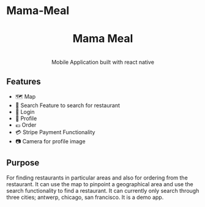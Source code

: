 # Mama-Meal
<div align="center">
  <h1>Mama Meal</h1>
  <br> Mobile Application built with react native
</div>

## Features
- 🗺 Map
- 🔎 Search Feature to search for restaurant
- 🚪 Login
- 👤 Profile
- 💶 Order
- 💳 Stripe Payment Functionality
- 📷 Camera for profile image

## Purpose

For finding restaurants in particular areas and also for ordering from the restaurant. It can use the map to pinpoint a geographical area and use the search functionality to find a restaurant. It can currently only search through three cities; antwerp, chicago, san francisco. It is a demo app.



